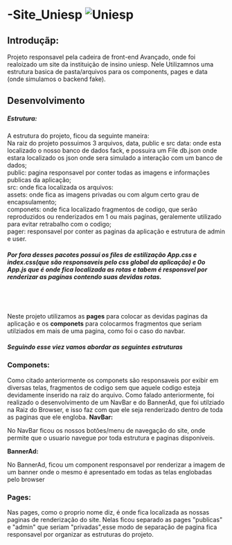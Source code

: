 # -Site_Uniesp ![Uniesp](uniesp.jpg)

<h2>Introduçãp:</h2>
<p>
Projeto responsavel pela cadeira de front-end Avançado, onde foi realoizado um site da instituição de insino uniesp.
Nele Utilizamnos uma estrutura basica de pasta/arquivos para os components, pages e data (onde simulamos o backend fake).
</p>

<h2>
Desenvolvimento
</h2>
<p>
        <h5>
            Estrutura:
        </h5> 
    <p>
        A estrutura do projeto, ficou da seguinte maneira: <br/>
        Na raiz do projeto possuimos 3 arquivos, data, public e src
        data: onde esta localizado o nosso banco de dados fack, e possuira um File db.json onde estara localizado os json onde sera simulado a interação com um banco de dados; <br/>
        public: pagina responsavel por conter todas as imagens e informações publicas da aplicação; <br/>
        src: onde fica localizada os arquivos: <br/>
        assets: onde fica as imagens privadas ou com algum certo grau de encapsulamento; <br/>
        componets: onde fica localizado fragmentos de codigo, que serão reproduzidos ou renderizados em 1 ou mais paginas, geralemente utilizado para evitar retrabalho com o codigo; <br/>
        pager: responsavel por conter as paginas da aplicação e estrutura de admin e user. <br/>
        <h5>Por fora desses pacotes possui os files de estilização App.css e index.css(que são responsaveis pelo css global da aplicação) e 0o App.js que é onde fica localizada as rotas e tabem é responsvel por renderizar as paginas contendo suas devidas rotas.</h5>
    </p>
    <br/><br/>
    </br>
    Neste projeto utilizamos as <strong>pages</strong> para colocar as devidas paginas da aplicação e os <strong>componets</strong> para colocarmos fragmentos que seriam utilziados em mais de uma pagina, como foi o caso do navbar.
    <br/>
    <h5>Seguindo esse viez vamos abordar as seguintes estruturas
    <h3>
        Componets:
    </h3>
    <p>
        Como citado anteriormente os componets são responsaveis por exibir em diversas telas, fragmentos de codigo sem que aquele codigo esteja devidamente inserido na raiz do arquivo.
        Como falado anteriormente, foi realizado o desenvolvimento de um NavBar e do BannerAd, que foi utilziado na Raiz do Browser, e isso faz com  que ele seja renderizado dentro de toda as paginas que ele engloba.
        <strong>
        NavBar:
        </strong>
        <p>
         No NavBar ficou os nossos botões/menu de navegação do site, onde permite que o usuario navegue por toda estrutura e paginas disponiveis.
        </p>
        <strong>
        BannerAd:
        </strong>
        <p>
         No BannerAd, ficou um component responsavel por renderizar a imagem de um banner onde o mesmo é apresentado em todas as telas englobadas pelo browser
        </p>
    </p>    
    <h3>
        Pages:
    </h3>
    <p>
        Nas pages, como o proprio nome diz, é onde fica localizada as nossas paginas de renderização do site. Nelas ficou separado as pages "publicas" e "admin" que seriam "privadas",esse modo de separação de pagina fica responsavel por organizar as estruturas do projeto.
    </p>
</p>